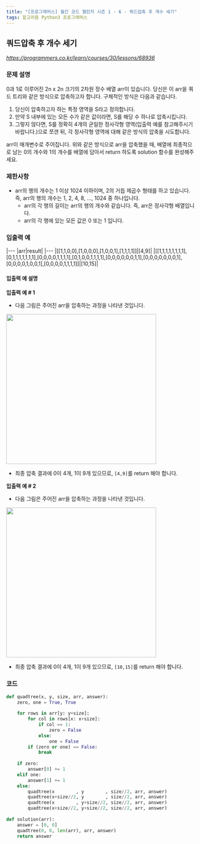 ```yaml
---
title: "[프로그래머스] 월간 코드 챌린지 시즌 1 - 6 - 쿼드압축 후 개수 세기"
tags: 알고리즘 Python3 프로그래머스
---
```


## 쿼드압축 후 개수 세기

*<https://programmers.co.kr/learn/courses/30/lessons/68936>*

### 문제 설명

0과 1로 이루어진 2n x 2n 크기의 2차원 정수 배열 arr이 있습니다. 당신은 이 arr을 쿼드 트리와 같은 방식으로 압축하고자 합니다. 구체적인 방식은 다음과 같습니다.

1. 당신이 압축하고자 하는 특정 영역을 S라고 정의합니다.
2. 만약 S 내부에 있는 모든 수가 같은 값이라면, S를 해당 수 하나로 압축시킵니다.
3. 그렇지 않다면, S를 정확히 4개의 균일한 정사각형 영역(입출력 예를 참고해주시기 바랍니다.)으로 쪼갠 뒤, 각 정사각형 영역에 대해 같은 방식의 압축을 시도합니다.

arr이 매개변수로 주어집니다. 위와 같은 방식으로 arr을 압축했을 때, 배열에 최종적으로 남는 0의 개수와 1의 개수를 배열에 담아서 return 하도록 solution 함수를 완성해주세요.

### 제한사항

* arr의 행의 개수는 1 이상 1024 이하이며, 2의 거듭 제곱수 형태를 하고 있습니다. 즉, arr의 행의 개수는 1, 2, 4, 8, ..., 1024 중 하나입니다.
    * arr의 각 행의 길이는 arr의 행의 개수와 같습니다. 즉, arr은 정사각형 배열입니다.
    * arr의 각 행에 있는 모든 값은 0 또는 1 입니다.

### 입출력 예

|---
|arr|result|
|---
|[[1,1,0,0],[1,0,0,0],[1,0,0,1],[1,1,1,1]]|[4,9]|
|[[1,1,1,1,1,1,1,1],[0,1,1,1,1,1,1,1],[0,0,0,0,1,1,1,1],[0,1,0,0,1,1,1,1],[0,0,0,0,0,0,1,1],[0,0,0,0,0,0,0,1],[0,0,0,0,1,0,0,1],[0,0,0,0,1,1,1,1]]|[10,15]|

#### 입출력 예 설명

**입출력 예 # 1**

* 다음 그림은 주어진 arr을 압축하는 과정을 나타낸 것입니다.

<img src="https://grepp-programmers.s3.ap-northeast-2.amazonaws.com/files/production/d6900862-8be4-4610-aaef-bc8efd5650cf/ex1.png" width="400px">

* 최종 압축 결과에 0이 4개, 1이 9개 있으므로, `[4,9]`를 return 해야 합니다.

**입출력 예 # 2**

* 다음 그림은 주어진 arr을 압축하는 과정을 나타낸 것입니다.

<img src="https://grepp-programmers.s3.ap-northeast-2.amazonaws.com/files/production/952a05b7-5157-4211-82d9-02845c187e13/ex2.png" width="400px">

* 최종 압축 결과에 0이 4개, 1이 9개 있으므로, `[10,15]`를 return 해야 합니다.

### 코드

``` python
def quadtree(x, y, size, arr, answer):
    zero, one = True, True
    
    for rows in arr[y: y+size]:
        for col in rows[x: x+size]:
            if col == 1:
                zero = False
            else:
                one = False
        if (zero or one) == False:
            break
    
    if zero:
        answer[0] += 1
    elif one:
        answer[1] += 1
    else:
        quadtree(x        , y        , size//2, arr, answer)
        quadtree(x+size//2, y        , size//2, arr, answer)
        quadtree(x        , y+size//2, size//2, arr, answer)
        quadtree(x+size//2, y+size//2, size//2, arr, answer)
    
def solution(arr):
    answer = [0, 0]
    quadtree(0, 0, len(arr), arr, answer)
    return answer
```